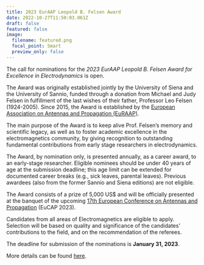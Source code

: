 ```yaml
---
title: 2023 EurAAP Leopold B. Felsen Award
date: 2022-10-27T11:50:03.061Z
draft: false
featured: false
image:
  filename: featured.png
  focal_point: Smart
  preview_only: false
---
```

The call for nominations for the *2023 EurAAP Leopold B. Felsen Award for Excellence in Electrodynamics* is open.

The Award was originally established jointly by the University of Siena and the University of Sannio, funded through a donation from Michael and Judy Felsen in fulfillment of the last wishes of their father, Professor Leo Felsen (1924-2005). Since 2015, the Award is established by the [European Association on Antennas and Propagation (EuRAAP)](https://www.euraap.org).

The main purpose of the Award is to keep alive Prof. Felsen’s memory and scientific legacy, 
as well as to foster academic excellence in the electromagnetics community, 
by giving recognition to outstanding fundamental contributions from early stage researchers in electrodynamics.

The Award, by nomination only, is presented annually, as a career award, to an early-stage researcher. Eligible nominees should be under 40 years of age at the submission deadline; this age limit can be extended for documented career breaks (e.g., sick leaves, parental leaves). Previous awardees (also from the former Sannio and Siena editions) are not eligible.

The Award consists of a prize of 5,000 US$ and will be officially presented at the banquet of the upcoming 
[17th European Conference on Antennas and Propagation](http://www.eucap2023.org) (EuCAP 2023). 

Candidates from all areas of Electromagnetics are eligible to apply. 
Selection will be based on quality and significance of the candidates' contributions to the field, and on the 
recommendation of the referees.

The deadline for submission of the nominations is **January 31, 2023**.

More details can be found [here](https://www.eucap2023.org/leopold-felsen-award).